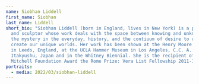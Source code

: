 ```yaml
---
name: Siobhan Liddell
first_name: Siobhan
last_name: Liddell
short_bio: "Siobhan Liddell (born in England, lives in New York) is a painter
  and sculptor whose work deals with the space between knowing and unknowing,
  the mystery in the everyday, history, and the contiuum of desire to record and
  create our unique worlds. Her work has been shown at the Henry Moore Institute
  in Leeds, England, at the UCLA Hammer Museum in Los Angeles, C.C. A.
  Itakyushu, Japan and in the Whitney Biennial. She is the recipient of the Joan
  Mitchell Foundation Award the Rome Prize: Vera List Fellowship 2011-12."
portraits:
  - media: 2022/03/siobhan-liddell
---
```

